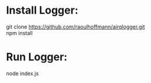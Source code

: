 # Install Logger:

git clone https://github.com/raoulhoffmann/airqlogger.git \
npm install

# Run Logger:
node index.js